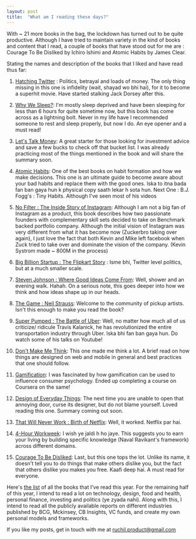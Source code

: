 ```yaml
---
layout: post
title:  "What am I reading these days?"
---
```


With ~ 21 more books in the bag, the lockdown has turned out to be quite productive. Although I have tried to maintain variety in the kind of books and content that I read, a couple of books that have stood out for me are : Courage To Be Disliked by Ichiro Ishimi and Atomic Habits by James Clear. 

Stating the names and description of the books that I liked and have read thus far: 

1. [Hatching Twitter][jekyll-twitter] : Politics, betrayal and loads of money. The only thing missing in 
   this one is infidelity (wait, shayad wo bhi hai), for it to become a superhit movie. Have started stalking Jack Dorsey after this. 

2. [Why We Sleep?][jekyll-sleep]: I'm mostly sleep deprived and have been sleeping for less than 6 hours 
   for quite sometime now, but this book has come across as a  lightning bolt. Never in my life have I recommended someone to rest and sleep properly, but now I do. An eye opener and a must read! 

3. [Let's Talk Money][jekyll-money]: A great starter for those looking for investment advice and save a 
   few bucks to check off that bucket list. I was already practicing most of the things mentioned in the book and will share the summary soon.

4. [Atomic Habits][jekyll-habits]: One of the best books on habit formation and how we make decisions. 
   This one is an ultimate guide to become aware about your bad habits and replace them with the good ones. Iska to itna bada fan ban gaya hun k physical copy saath lekar h sota hun. 
   Next One : B.J. Fogg's : Tiny Habits. Although I've seen most of his videos

5. [No Filter : The Inside Story of Instagram][jekyll-instagram]: Although I am not a big fan of Instagram 
   as a product, this book describes how two passionate founders with complementary skill sets decided to 
   take on Benchmark backed portfolio company. Although the initial vision of Instagram was very different from what it has become now (Zuckerbro taking over again), I just love the fact that both Kevin and Mike left facebook when Zuck tried to take over and dominate the vision of the company. (Kevin Systrom made ~ 800M in the process)

6. [Big Billion Startup : The Flipkart Story][jekyll-Flipkart] : Isme bhi, Twitter level politics, but at 
   a much smaller scale.

7. [Steven Johnson : Where Good Ideas Come From][jekyll-Good]: Well, shower and an evening walk. Hahah. On 
   a serious note, this goes deeper into how we think and how ideas shape up in our heads. 

8. [The Game : Neil Strauss][jekyll-Niel-Strauss]: Welcome to the community of pickup artists. Isn't 
   this enough to make you read the book? 

9. [Super Pumped : The Battle of Uber][jekyll-Uber]: Well, no matter how much all of us criticize/
   ridicule Travis Kalanick, he has revolutionized the entire transportation industry through Uber. Iska bhi fan ban gaya hun. Do watch some of his talks on Youtube!

10. [Don't Make Me Think][jekyll-think]: This one made me think a lot. A brief read on how things are 
    designed on web and mobile in general and best practices that one should follow.

11. [Gamification][jekyll-gamification]: I was fascinated by how gamification can be used to 
    influence consumer psychology. Ended up completing a course on Coursera on the same!

12. [Design of Everyday Things][jekyll-design]: The next time you are unable to open that annoying door, 
    curse its designer, but do not blame yourself. Loved reading this one. Summary coming out soon. 

13. [That Will Never Work : Birth of Netflix][jekyll-Netflix]: Well, it worked. Netflix par hai.

14. [4-Hour Workweek][jekyll-4 Hour]: I wish ye jaldi h ho jaye. This suggests you to earn your living by 
     building specific knowledge (Naval Ravikant's framework) across different domains. 

15. [Courage To Be Disliked][jekyll-courage]: Last, but this one tops the lot. Unlike its name, it doesn't 
     tell you to do things that make others dislike you, but the fact that others dislike you makes you free. Kaafi deep hai. A must read for everyone. 

Here's [the list][jekyll-list] of all the books that I've read this year. For the remaining half of this year, I intend to read a lot on technology, design, food and health, personal finance, investing and politics (ye zyada nahi). Along with this, I intend to read all the publicly available reports on different industries published by BCG, Mckinsey, CB Insights, VC funds, and create my own personal models and frameworks. 


[jekyll-twitter]: https://www.goodreads.com/book/show/18656827-hatching-twitter
[jekyll-sleep]: https://www.goodreads.com/book/show/34466963-why-we-sleep
[jekyll-money]: https://www.goodreads.com/book/show/40499078-let-s-talk-money
[jekyll-habits]: https://www.goodreads.com/book/show/40121378-atomic-habits
[jekyll-instagram]: https://www.goodreads.com/book/show/50772888-no-filter
[jekyll-Flipkart]: https://www.goodreads.com/book/show/52346729-big-billion-startup
[jekyll-Good]: https://www.goodreads.com/book/show/8034188-where-good-ideas-come-from
[jekyll-Niel-Strauss]: https://www.goodreads.com/book/show/900.The_Game
[jekyll-Uber]: https://www.goodreads.com/book/show/44573628-super-pumped
[jekyll-think]: https://www.goodreads.com/book/show/18197267-don-t-make-me-think-revisited
[jekyll-gamification]:https://www.goodreads.com/book/show/25416321-actionable-gamification
[jekyll-design]: https://www.goodreads.com/book/show/840.The_Design_of_Everyday_Things?ac=1&from_search=true&qid=lZCtNNKZy6&rank=1
[jekyll-Netflix]: https://www.goodreads.com/book/show/44428950-that-will-never-work
[jekyll-4 Hour]: https://www.goodreads.com/book/show/368593.The_4_Hour_Workweek
[jekyll-courage]: https://www.goodreads.com/book/show/43306206-the-courage-to-be-disliked
[jekyll-list]: https://www.goodreads.com/user/show/54195959-ruchil


If you like my posts, get in touch with me at ruchil.product@gmail.com 


























